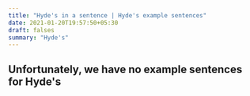 ```yaml
---
title: "Hyde's in a sentence | Hyde's example sentences"
date: 2021-01-20T19:57:50+05:30
draft: falses
summary: "Hyde's"
---
```

## Unfortunately, we have no example sentences for Hyde's                 

